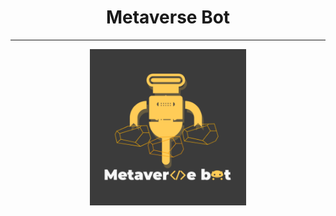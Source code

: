 <center><h1>Metaverse Bot</h1></center>
<hr/>
<center><img src="MetaverseBot_logo_byCharlie.PNG" width="250" height="250"></center>
<div
     border-left:4px solid #111;
     >
</div>
